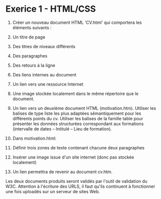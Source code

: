 # Exerice 1 - HTML/CSS

1. Créer un nouveau document HTML 'CV.html' qui comportera les éléments suivants :
  1. Un titre de page
  1. Des titres de niveaux différents
  1. Des paragraphes
  1. Des retours à la ligne
  1. Des liens internes au document
  1. Un lien vers une ressource Internet
  1. Une image stockée localement dans le même répertoire que le document.
  1. Un lien vers un deuxième document HTML (motivation.htm).
Utiliser les balises de type liste les plus adaptées sémantiquement pour les différents points du cv.
Utiliser les balises de la famille table pour présenter les données structurées correspondant aux formations (intervalle de dates – Intitulé – Lieu de formation).

2. Dans motivation.html:
  1. Définir trois zones de texte contenant chacune deux paragraphes
  1. Insérer une image issue d'un site internet (donc pas stockée localement)
  1. Un lien permettra de revenir au document cv.htm.

Les deux documents produits seront validés par l'outil de validation du W3C. Attention à l'écriture des URLS, il faut qu'ils continuent à fonctionner une fois uploadés sur un serveur de sites Web.

